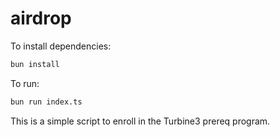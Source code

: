 # airdrop

To install dependencies:

```bash
bun install
```

To run:

```bash
bun run index.ts
```

This is a simple script to enroll in the Turbine3 prereq program.
